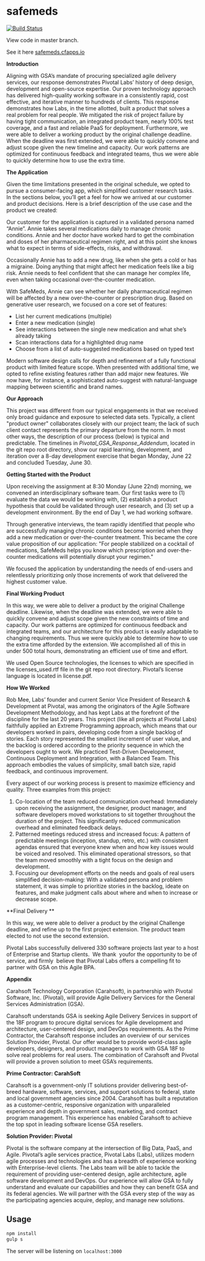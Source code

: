 # safemeds
[![Build Status](https://travis-ci.org/pivotal-cf/safemeds.svg)](https://travis-ci.org/pivotal-cf/safemeds)

View code in master branch.

See it here [safemeds.cfapps.io](http://safemeds.cfapps.io)


**Introduction**

Aligning with GSA’s mandate of procuring specialized agile delivery services, our response demonstrates Pivotal Labs’ history of deep design, development and open-source expertise. Our proven technology approach has delivered high-quality working software in a consistently rapid, cost effective, and iterative manner to hundreds of clients. This response demonstrates how Labs, in the time allotted, built a product that solves a real problem for real people. We mitigated the risk of project failure by having tight communication, an integrated product team, nearly 100% test coverage, and a fast and reliable PaaS for deployment. Furthermore, we were able to deliver a working product by the original challenge deadline. When the deadline was first extended, we were able to quickly convene and adjust scope given the new timeline and capacity. Our work patterns are optimized for continuous feedback and integrated teams, thus we were able to quickly determine how to use the extra time. 

**The Application**

Given the time limitations presented in the original schedule, we opted to pursue a consumer-facing app, which simplified customer research tasks. In the sections below, you’ll get a feel for how we arrived at our customer and product decisions. Here is a brief description of the use case and the product we created:

Our customer for the application is captured in a validated persona named “Annie”. Annie takes several medications daily to manage chronic conditions. Annie and her doctor have worked hard to get the combination and doses of her pharmaceutical regimen right, and at this point she knows what to expect in terms of side-effects, risks, and withdrawal. 

Occasionally Annie has to add a new drug, like when she gets a cold or has a migraine. Doing anything that might affect her medication feels like a big risk. Annie needs to feel confident that she can manage her complex life, even when taking occasional over-the-counter medication. 

With SafeMeds, Annie can see whether her daily pharmaceutical regimen will be affected by a new over-the-counter or prescription drug. Based on generative user research, we focused on a core set of features:

- List her current medications (multiple) 
- Enter a new medication (single) 
- See interactions between the single new medication and what she’s already taking 
- Scan interactions data for a highlighted drug name 
- Choose from a list of auto-suggested medications based on typed text 

Modern software design calls for depth and refinement of a fully functional product with limited feature scope. When presented with additional time, we opted to refine existing features rather than add major new features. We now have, for instance, a sophisticated auto-suggest with natural-language mapping between scientific and brand names. 

**Our Approach** 

This project was different from our typical engagements in that we received only broad guidance and exposure to selected data sets. Typically, a client "product owner" collaborates closely with our project team; the lack of such client contact represents the primary departure from the norm. In most other ways, the description of our process (below) is typical and predictable. The timelines in _Pivotal_GSA_Response_Addendum_, located in the git repo root directory, show our rapid learning, development, and iteration over a 8-day development exercise that began Monday, June 22 and concluded Tuesday, June 30. 

**Getting Started with the Product**

Upon receiving the assignment at 8:30 Monday (June 22nd) morning, we convened an interdisciplinary software team. Our first tasks were to (1) evaluate the data we would be working with, (2) establish a product hypothesis that could be validated through user research, and (3) set up a development environment. By the end of Day 1, we had working software. 

Through generative interviews, the team rapidly identified that people who are successfully managing chronic conditions become worried when they add a new medication or over-the-counter treatment. This became the core value proposition of our application: "For people stabilized on a cocktail of medications, SafeMeds helps you know which prescription and over-the-counter medications will potentially disrupt your regimen."  

We focused the application by understanding the needs of end-users and relentlessly prioritizing only those increments of work that delivered the highest customer value. 

**Final Working Product**

In this way, we were able to deliver a product by the original Challenge deadline. Likewise, when the deadline was extended, we were able to quickly convene and adjust scope given the new constraints of time and capacity. Our work patterns are optimized for continuous feedback and integrated teams, and our architecture for this product is easily adaptable to changing requirements. Thus we were quickly able to determine how to use the extra time afforded by the extension. We accomplished all of this in under 500 total hours, demonstrating an efficient use of time and effort.

We used Open Source technologies, the licenses to which are specified in the licenses_used.rtf file in the git repo root directory. Pivotal’s license language is located in license.pdf.

**How We Worked**

Rob Mee, Labs’ founder and current Senior Vice President of Research & Development at Pivotal, was among the originators of the Agile Software Development Methodology, and has kept Labs at the forefront of the discipline for the last 20 years. This project (like all projects at Pivotal Labs) faithfully applied an Extreme Programming approach, which means that our developers worked in pairs, developing code from a single backlog of stories. Each story represented the smallest increment of user value, and the backlog is ordered according to the priority sequence in which the developers ought to work. We practiced Test-Driven Development, Continuous Deployment and Integration, with a Balanced Team. This approach embodies the values of simplicity, small batch size, rapid feedback, and continuous improvement.

Every aspect of our working process is present to maximize efficiency and quality. Three examples from this project: 

1. Co-location of the team reduced communication overhead: Immediately upon receiving the assignment, the designer, product manager, and software developers moved workstations to sit together throughout the duration of the project. This significantly reduced communication overhead and eliminated feedback delays. 
2. Patterned meetings reduced stress and increased focus: A pattern of predictable meetings (inception, standup, retro, etc.) with consistent agendas ensured that everyone knew when and how key issues would be voiced and resolved. This eliminated operational stressors, so that the team moved smoothly with a tight focus on the design and development. 
3. Focusing our development efforts on the needs and goals of real users simplified decision-making: With a validated persona and problem statement, it was simple to prioritize stories in the backlog, ideate on features, and make judgment calls about where and when to increase or decrease scope. 

**Final Delivery **

In this way, we were able to deliver a product by the original Challenge deadline, and refine up to the first project extension. The product team elected to not use the second extension.

Pivotal Labs successfully delivered 330 software projects last year to a host of Enterprise and Startup clients.  We thank  youfor the opportunity to be of service, and firmly  believe that Pivotal Labs offers a compelling fit to partner with GSA on this Agile BPA.

**Appendix**

Carahsoft Technology Corporation (Carahsoft), in partnership with Pivotal Software, Inc. (Pivotal), will provide Agile Delivery Services for the General Services Administration (GSA).

Carahsoft understands GSA is seeking Agile Delivery Services in support of the 18F program to procure digital services for Agile development and architecture, user-centered design, and DevOps requirements. As the Prime Contractor, the Carahsoft response includes an overview of our services Solution Provider, Pivotal. Our offer would be to provide world-class agile developers, designers, and product managers to work with GSA 18F to solve real problems for real users. The combination of Carahsoft and Pivotal will provide a proven solution to meet GSA’s requirements.  

**Prime Contractor: CarahSoft**

Carahsoft is a government-only IT solutions provider delivering best-of-breed hardware, software, services, and support solutions to federal, state and local government agencies since 2004. Carahsoft has built a reputation as a customer-centric, responsive organization with unparalleled experience and depth in government sales, marketing, and contract program management. This experience has enabled Carahsoft to achieve the top spot in leading software license GSA resellers.

**Solution Provider: Pivotal**

Pivotal is the software company at the intersection of Big Data, PaaS, and Agile. Pivotal’s agile services practice, Pivotal Labs (Labs), utilizes modern agile processes and technologies and has a breadth of experience working with Enterprise-level clients. The Labs team will be able to tackle the requirement of providing user-centered design, agile architecture, agile software development and DevOps. Our experience will allow GSA to fully understand and evaluate our capabilities and how they can benefit GSA and its federal agencies. We will partner with the GSA every step of the way as the participating agencies acquire, deploy, and manage new solutions. 

## Usage

```sh
npm install
gulp s
```

The server will be listening on `localhost:3000`  
